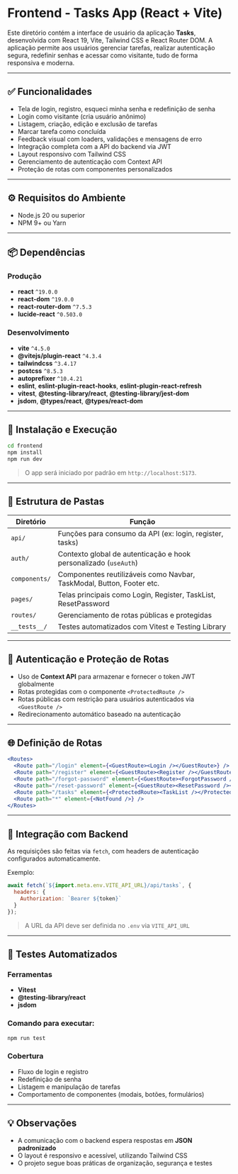 # Frontend - Tasks App (React + Vite)

Este diretório contém a interface de usuário da aplicação **Tasks**, desenvolvida com React 19, Vite, Tailwind CSS e React Router DOM. A aplicação permite aos usuários gerenciar tarefas, realizar autenticação segura, redefinir senhas e acessar como visitante, tudo de forma responsiva e moderna.

---

## ✅ Funcionalidades

* Tela de login, registro, esqueci minha senha e redefinição de senha
* Login como visitante (cria usuário anônimo)
* Listagem, criação, edição e exclusão de tarefas
* Marcar tarefa como concluída
* Feedback visual com loaders, validações e mensagens de erro
* Integração completa com a API do backend via JWT
* Layout responsivo com Tailwind CSS
* Gerenciamento de autenticação com Context API
* Proteção de rotas com componentes personalizados

---

## ⚙️ Requisitos do Ambiente

* Node.js 20 ou superior
* NPM 9+ ou Yarn

---

## 📦 Dependências

### Produção

* **react** `^19.0.0`
* **react-dom** `^19.0.0`
* **react-router-dom** `^7.5.3`
* **lucide-react** `^0.503.0`

### Desenvolvimento

* **vite** `^4.5.0`
* **@vitejs/plugin-react** `^4.3.4`
* **tailwindcss** `^3.4.17`
* **postcss** `^8.5.3`
* **autoprefixer** `^10.4.21`
* **eslint**, **eslint-plugin-react-hooks**, **eslint-plugin-react-refresh**
* **vitest**, **@testing-library/react**, **@testing-library/jest-dom**
* **jsdom**, **@types/react**, **@types/react-dom**

---

## 🚀 Instalação e Execução

```bash
cd frontend
npm install
npm run dev
```

> O app será iniciado por padrão em `http://localhost:5173`.

---

## 📁 Estrutura de Pastas

| Diretório     | Função                                                                |
| ------------- | --------------------------------------------------------------------- |
| `api/`        | Funções para consumo da API (ex: login, register, tasks)              |
| `auth/`       | Contexto global de autenticação e hook personalizado (`useAuth`)      |
| `components/` | Componentes reutilizáveis como Navbar, TaskModal, Button, Footer etc. |
| `pages/`      | Telas principais como Login, Register, TaskList, ResetPassword        |
| `routes/`     | Gerenciamento de rotas públicas e protegidas                          |
| `__tests__/`  | Testes automatizados com Vitest e Testing Library                     |

---

## 🔐 Autenticação e Proteção de Rotas

* Uso de **Context API** para armazenar e fornecer o token JWT globalmente
* Rotas protegidas com o componente `<ProtectedRoute />`
* Rotas públicas com restrição para usuários autenticados via `<GuestRoute />`
* Redirecionamento automático baseado na autenticação

---

## 🌐 Definição de Rotas

```jsx
<Routes>
  <Route path="/login" element={<GuestRoute><Login /></GuestRoute>} />
  <Route path="/register" element={<GuestRoute><Register /></GuestRoute>} />
  <Route path="/forgot-password" element={<GuestRoute><ForgotPassword /></GuestRoute>} />
  <Route path="/reset-password" element={<GuestRoute><ResetPassword /></GuestRoute>} />
  <Route path="/tasks" element={<ProtectedRoute><TaskList /></ProtectedRoute>} />
  <Route path="*" element={<NotFound />} />
</Routes>
```

---

## 🔄 Integração com Backend

As requisições são feitas via `fetch`, com headers de autenticação configurados automaticamente.

Exemplo:

```js
await fetch(`${import.meta.env.VITE_API_URL}/api/tasks`, {
  headers: {
    Authorization: `Bearer ${token}`
  }
});
```

> A URL da API deve ser definida no `.env` via `VITE_API_URL`

---

## 🦪 Testes Automatizados

### Ferramentas

* **Vitest**
* **@testing-library/react**
* **jsdom**

### Comando para executar:

```bash
npm run test
```

### Cobertura

* Fluxo de login e registro
* Redefinição de senha
* Listagem e manipulação de tarefas
* Comportamento de componentes (modais, botões, formulários)

---

## 💡 Observações

* A comunicação com o backend espera respostas em **JSON padronizado**
* O layout é responsivo e acessível, utilizando Tailwind CSS
* O projeto segue boas práticas de organização, segurança e testes